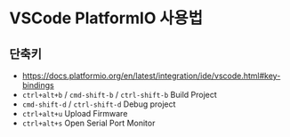 # VSCode PlatformIO 사용법
## 단축키
* https://docs.platformio.org/en/latest/integration/ide/vscode.html#key-bindings
* `ctrl+alt+b` / `cmd-shift-b` / `ctrl-shift-b` Build Project
* `cmd-shift-d` / `ctrl-shift-d` Debug project
* `ctrl+alt+u` Upload Firmware
* `ctrl+alt+s` Open Serial Port Monitor
